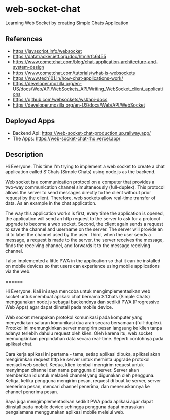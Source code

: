# web-socket-chat
Learning Web Socket by creating Simple Chats Application

## References
- https://javascript.info/websocket
- https://datatracker.ietf.org/doc/html/rfc6455
- https://www.cometchat.com/blog/chat-application-architecture-and-system-design
- https://www.cometchat.com/tutorials/what-is-websockets
- https://www.tech101.in/how-chat-applications-work/
- https://developer.mozilla.org/en-US/docs/Web/API/WebSockets_API/Writing_WebSocket_client_applications
- https://github.com/websockets/ws#api-docs
- https://developer.mozilla.org/en-US/docs/Web/API/WebSocket

## Deployed Apps
- Backend Api: https://web-socket-chat-production.up.railway.app/
- The Apps: https://web-socket-chat-rho.vercel.app/

## Description

Hi Everyone. This time I'm trying to implement a web socket to create a chat application called S'Chats (Simple Chats) using node.js as the backend.

Web socket is a communication protocol on a computer that provides a two-way communication channel simultaneously (full-duplex). This protocol allows the server to send messages directly to the client without prior request by the client. Therefore, web sockets allow real-time transfer of data. As an example in the chat application.

The way this application works is first, every time the application is opened, the application will send an http request to the server to ask for a protocol upgrade to become a web socket. Second, the client again sends a request to save the channel and username on the server. The server will provide an id to label the channel used by the user. Third, when the user sends a message, a request is made to the server, the server receives the message, finds the receiving channel, and forwards it to the message receiving channel.

I also implemented a little PWA in the application so that it can be installed on mobile devices so that users can experience using mobile applications via the web.

======

Hi Everyone. Kali ini saya mencoba untuk mengimplementasikan web socket untuk membuat aplikasi chat bernama S'Chats (Simple Chats) menggunakan node.js sebagai backendnya dan sedikit PWA (Progressive Web Apps) agar dapat diinstall pada mobile device.

Web socket merupakan protokol komunikasi pada komputer yang menyediakan saluran komunikasi dua arah secara bersamaan (full-duplex). Protokol ini memungkinkan server mengirim pesan langsung ke klien tanpa adanya terlebih dahulu request oleh klien. Oleh karena itu, web socket memungkinkan perpindahan data secara real-time. Seperti contohnya pada aplikasi chat.

Cara kerja aplikasi ini pertama - tama, setiap aplikasi dibuka, aplikasi akan mengirimkan request http ke server untuk meminta upgrade protokol menjadi web socket. Kedua, klien kembali mengirim request untuk menyimpan channel dan nama pengguna di server. Server akan memberikan id untuk melabeli channel yang digunakan oleh pengguna. Ketiga, ketika pengguna mengirim pesan, request di buat ke server, server menerima pesan, mencari channel penerima, dan meneruskannya ke channel penerima pesan.

Saya juga mengimplementasikan sedikit PWA pada aplikasi agar dapat diinstall pada mobile device sehingga pengguna dapat merasakan pengalamana menggunakan aplikasi mobile melelui web.
